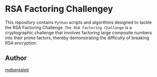 # RSA Factoring Challengey

This repository contains `Python` scripts and algorithms designed to tackle the RSA Factoring Challenge.
`The RSA Factoring Challenge` is a cryptographic challenge that involves factoring large composite numbers into their prime factors,
thereby demonstrating the difficulty of breaking RSA encryption.


## Author

[mdbentaleb](https://github.com/mdbentaleb)
